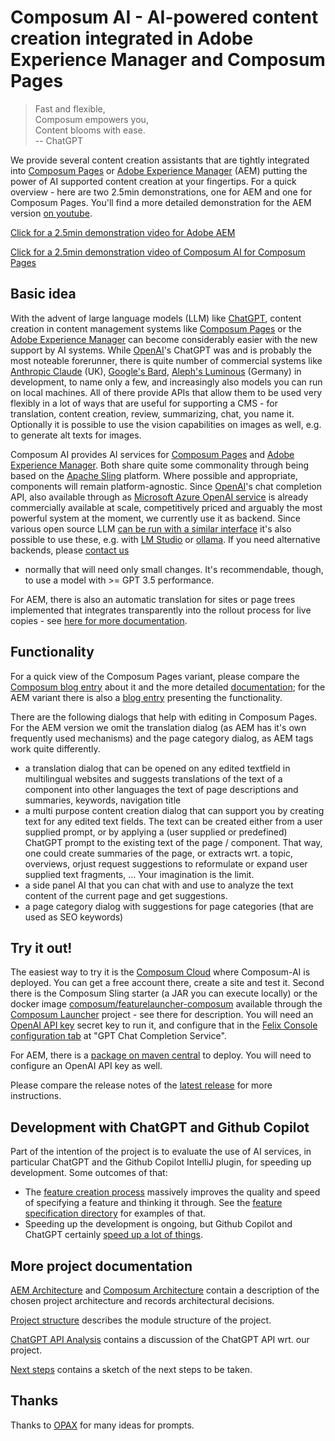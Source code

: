 # Composum AI - AI-powered content creation integrated in Adobe Experience Manager and Composum Pages

> Fast and flexible,<br>
> Composum empowers you,<br>
> Content blooms with ease.<br>
> -- ChatGPT

We provide several content creation assistants that are tightly integrated into
[Composum Pages](https://www.composum.com/) or
[Adobe Experience Manager](https://business.adobe.com/products/experience-manager/adobe-experience-manager.html) (AEM)
putting the power of AI supported content creation at your fingertips.
For a quick overview - here are two 2.5min demonstrations, one for AEM and one for Composum Pages.
You'll find a more detailed demonstration for the AEM version [on youtube](https://www.youtube.com/watch?v=SgZ9OH2aMDI).

[Click for a 2.5min demonstration video for Adobe AEM](https://github.com/ist-dresden/composum-AI/assets/999184/70b7e6a1-41f2-4dbf-8e5d-7db6bf17233d)

[Click for a 2.5min demonstration video of Composum AI for Composum Pages](https://github.com/ist-dresden/composum-AI/assets/999184/18595f2a-e0b5-49f3-bc4c-65d6a8bc93f6)

## Basic idea

With the advent of large language models (LLM) like [ChatGPT](https://openai.com/blog/chatgpt),
content creation in content management systems like [Composum Pages](https://www.composum.com/home.html) or the
[Adobe Experience Manager](https://business.adobe.com/products/experience-manager/adobe-experience-manager.html)
can become considerably easier with the new support by AI systems.
While [OpenAI](https://openai.com/)'s ChatGPT was and is probably the most noteable forerunner, 
there is quite number of commercial systems like
[Anthropic Claude](https://www.anthropic.com/claude) (UK),
[Google's Bard](https://bard.google.com/),
[Aleph's Luminous](https://www.aleph-alpha.com/luminous) (Germany) in development, to name only a few, and 
increasingly also models you can run on local machines. 
All of there provide APIs that allow 
them to be used very flexibly in a lot of ways that are useful for supporting a CMS - for translation, content
creation, review, summarizing, chat, you name it. Optionally it is possible to use the vision capabilities
on images as well, e.g. to generate alt texts for images.

Composum AI provides AI services for [Composum Pages](https://www.composum.com/home.html) and
[Adobe Experience Manager](https://business.adobe.com/products/experience-manager/adobe-experience-manager.html). Both
share quite some commonality through being based on the
[Apache Sling](https://sling.apache.org/) platform.
Where possible and appropriate, components will remain platform-agnostic.
Since [OpenAI](https://openai.com/)'s chat completion API, also available through as
[Microsoft Azure OpenAI service](https://azure.microsoft.com/en-us/products/cognitive-services/openai-service/)
is already commercially available at scale, competitively priced and arguably the most powerful system at the moment,
we currently use it as backend. Since various open source LLM
[can be run with a similar interface](https://medium.com/thedeephub/50-open-source-options-for-running-llms-locally-db1ec6f5a54f)
it's also possible to use these, e.g. with 
[LM Studio](https://lmstudio.ai/) or [ollama](https://github.com/ollama/ollama). If you need alternative backends, please
[contact us](https://www.composum.com/home/contact.html)
- normally that will need only small changes.
It's recommendable, though, to use a model with >= GPT 3.5 performance.

For AEM, there is also an automatic translation for sites or page trees implemented that integrates transparently
into the rollout process for live copies - see
[here for more documentation](https://ai.composum.com/aem-variant/automaticTranslation.html).

## Functionality

For a quick view of the Composum Pages variant, please compare the 
[Composum blog entry](https://www.composum.com/home/blog/pages/composumAI.html) about it and the more detailed
[documentation](https://www.composum.com/home/pages/editing/Composum-AI.html); for the AEM variant there is also a
[blog entry](https://www.composum.com/home/blog/AEM/composumAI-AEM.html)
presenting the functionality.

There are the following dialogs that help with editing in Composum Pages. For the AEM version we omit the translation
dialog (as AEM has it's own frequently used mechanisms) and the page
category dialog, as AEM tags work quite differently.

- a translation dialog that can be opened on any edited textfield in multilingual websites and suggests translations
  of the text of a component into other languages the text of page descriptions and summaries, keywords, navigation
  title
- a multi purpose content creation dialog that can support you by creating text for any edited text fields. The text
  can be created either from a user supplied prompt, or by applying a (user supplied or predefined) ChatGPT prompt
  to the existing text of the page / component. That way, one could create summaries of the page, or extracts wrt. a
  topic, overviews, orjust request suggestions to reformulate or expand user supplied text fragments, ... Your
  imagination is the limit.
- a side panel AI that you can chat with and use to analyze the text content of the current page and get suggestions.
- a page category dialog with suggestions for page categories (that are used as SEO keywords)

## Try it out!

The easiest way to try it is the [Composum Cloud](https://cloud.composum.com) where Composum-AI is deployed. You can
get a free account there, create a site and test it.
Second there is the Composum Sling starter (a JAR you can execute locally) or the docker image
[composum/featurelauncher-composum](https://hub.docker.com/r/composum/featurelauncher-composum)
available through the
[Composum Launcher](https://github.com/ist-dresden/composum-launch) project - see there for description.
You will need an [OpenAI API key](https://platform.openai.com/account/api-keys) secret key to run it, and configure
that in the [Felix Console configuration tab](http://localhost:8080/system/console/configMgr) at "GPT Chat
Completion Service".

For AEM, there is a
[package on maven central](https://central.sonatype.com/artifact/com.composum.ai.aem/composum-ai.all) to deploy. You 
will need to configure an OpenAI API key as well.

Please compare the release notes of the 
[latest release](https://github.com/ist-dresden/composum-AI/releases/) for more instructions.

## Development with ChatGPT and Github Copilot

Part of the intention of the project is to evaluate the use of AI services, in particular ChatGPT and the Github
Copilot IntelliJ plugin, for speeding up development. Some outcomes of that:

- The [feature creation process](featurespecs/FeatureCreationProcess.md) massively improves the quality and speed of
  specifying a feature and thinking it through. See the [feature specification directory](featurespecs/) for
  examples of that.
- Speeding up the development is ongoing, but Github Copilot and ChatGPT certainly
[speed up a lot of things](http://www.stoerr.net/blog/2023-05-25-developmentWithChatGPTAndCopilot.html).

## More project documentation

[AEM Architecture](featurespecs/AemIntegrationArchitecture.md) and
[Composum Architecture](featurespecs/ComposumIntegrationArchitecture.md) 
contain a description of the chosen project architecture and records architectural decisions.

[Project structure](./ProjectStructure.md) describes the module structure of the project.

[ChatGPT API Analysis](./ChatGPTAPI.md) contains a discussion of the ChatGPT API wrt. our project.

[Next steps](./NextSteps.md) contains a sketch of the next steps to be taken.

## Thanks

Thanks to [OPAX](https://github.com/jaketracey/opax) for many ideas for prompts.
